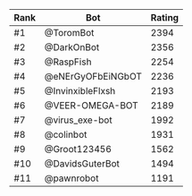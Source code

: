 Rank|Bot|Rating
---|---|---
#1|@ToromBot|2394
#2|@DarkOnBot|2356
#3|@RaspFish|2254
#4|@eNErGyOFbEiNGbOT|2236
#5|@InvinxibleFlxsh|2193
#6|@VEER-OMEGA-BOT|2189
#7|@virus_exe-bot|1992
#8|@colinbot|1931
#9|@Groot123456|1562
#10|@DavidsGuterBot|1494
#11|@pawnrobot|1191
